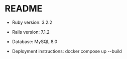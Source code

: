 # README

* Ruby version: 3.2.2

* Rails version: 7.1.2

* Database: MySQL 8.0

* Deployment instructions: docker compose up --build

